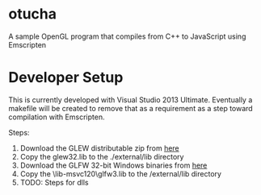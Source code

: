 otucha
======

A sample OpenGL program that compiles from C++ to JavaScript using Emscripten


Developer Setup
===========================
This is currently developed with Visual Studio 2013 Ultimate.  Eventually a makefile will be created to remove that as a requirement as a step toward compilation with Emscripten.

Steps:

1. Download the GLEW distributable zip from [here](http://glew.sourceforge.net/)
2. Copy the glew32.lib to the ./external/lib directory
3. Download the GLFW 32-bit Windows binaries from [here](http://www.glfw.org/download.html)
4. Copy the \lib-msvc120\glfw3.lib to the /external/lib directory
5. TODO: Steps for dlls
